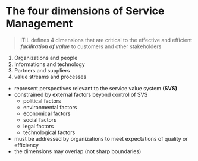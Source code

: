 # The four dimensions of Service Management

> ITIL defines 4 dimensions that are critical to the effective and efficient _**facilitation of value**_ to customers and other stakeholders

1. Organizations and people
2. Informations and technology
3. Partners and suppliers
4. value streams and processes

- represent perspectives relevant to the service value system **(SVS)**
- constrained by external factors beyond control of SVS
    - political factors
    - environmental factors
    - economical factors
    - social factors
    - legal factors
    - technological factors
- must be addressed by organizations to meet expectations of quality or efficiency
- the dimensions may overlap (not sharp boundaries)